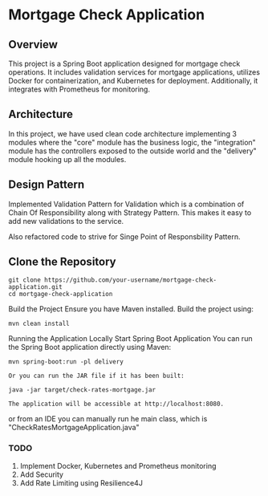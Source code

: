 # Mortgage Check Application


## Overview
This project is a Spring Boot application designed for mortgage check operations. It includes validation services for mortgage applications, utilizes Docker for containerization, and Kubernetes for deployment. Additionally, it integrates with Prometheus for monitoring.

## Architecture

In this project, we have used clean code architecture implementing 3 modules where the "core" module has the business logic, the "integration" module has the controllers exposed to the outside world and the "delivery" module hooking up all the modules.

## Design Pattern

Implemented Validation Pattern for Validation which is a combination of Chain Of Responsibility along with Strategy Pattern. This makes it easy to add new validations to the service.

Also refactored code to strive for Singe Point of Responsbility Pattern.

## Clone the Repository
```
git clone https://github.com/your-username/mortgage-check-application.git
cd mortgage-check-application
```

Build the Project
Ensure you have Maven installed. Build the project using:

```
mvn clean install
```

Running the Application Locally
Start Spring Boot Application
You can run the Spring Boot application directly using Maven:

```
mvn spring-boot:run -pl delivery

Or you can run the JAR file if it has been built:

java -jar target/check-rates-mortgage.jar

The application will be accessible at http://localhost:8080.
```

or from an IDE you can manually run he main class, which is "CheckRatesMortgageApplication.java"


### TODO

1. Implement Docker, Kubernetes and Prometheus monitoring
2. Add Security
3. Add Rate Limiting using Resilience4J
